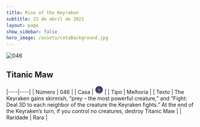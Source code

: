 ```yaml
---
title: Rise of the Keyraken
subtitle: 23 de abril de 2021
layout: page
show_sidebar: false
hero_image: /assets/cotaBackground.jpg
---
```


![046](https://cards-keyforge.s3.eu-north-1.amazonaws.com/media/en/rotk/046.png)

## Titanic Maw

|----|----|
| Número | 046 |
| Casa | ![Keyraken](https://raw.githubusercontent.com/cardsofkeyforge/cardsofkeyforge.github.io/master/rotk/keyraken.png "Keyraken") |
| Tipo | Melhoria |
| Texto | The Keyraken gains skirmish, “prey – the  most powerful creature,” and “Fight: Deal 3D to each neighbor of the  creature the Keyraken fights.” At the end of the Keyraken’s turn,  if you control no creatures, destroy  Titanic Maw |
| Raridade | Rara |
